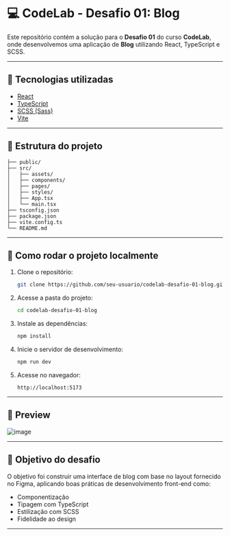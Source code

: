 # 💻 CodeLab - Desafio 01: Blog

Este repositório contém a solução para o **Desafio 01** do curso **CodeLab**, onde desenvolvemos uma aplicação de **Blog** utilizando React, TypeScript e SCSS.

---

## 🧪 Tecnologias utilizadas

- [React](https://reactjs.org/)
- [TypeScript](https://www.typescriptlang.org/)
- [SCSS (Sass)](https://sass-lang.com/)
- [Vite](https://vitejs.dev/)

---

## 📂 Estrutura do projeto

```
├── public/
├── src/
│   ├── assets/
│   ├── components/
│   ├── pages/
│   ├── styles/
│   ├── App.tsx
│   └── main.tsx
├── tsconfig.json
├── package.json
├── vite.config.ts
└── README.md
```

---

## 🚀 Como rodar o projeto localmente

1. Clone o repositório:
   ```bash
   git clone https://github.com/seu-usuario/codelab-desafio-01-blog.git
   ```

2. Acesse a pasta do projeto:
   ```bash
   cd codelab-desafio-01-blog
   ```

3. Instale as dependências:
   ```bash
   npm install
   ```

4. Inicie o servidor de desenvolvimento:
   ```bash
   npm run dev
   ```

5. Acesse no navegador:
   ```
   http://localhost:5173
   ```

---

## 📸 Preview

![image](https://github.com/user-attachments/assets/0ccfd63d-148c-48b2-823d-3878880ab255)

---

## 🎯 Objetivo do desafio

O objetivo foi construir uma interface de blog com base no layout fornecido no Figma, aplicando boas práticas de desenvolvimento front-end como:

- Componentização
- Tipagem com TypeScript
- Estilização com SCSS
- Fidelidade ao design

---
